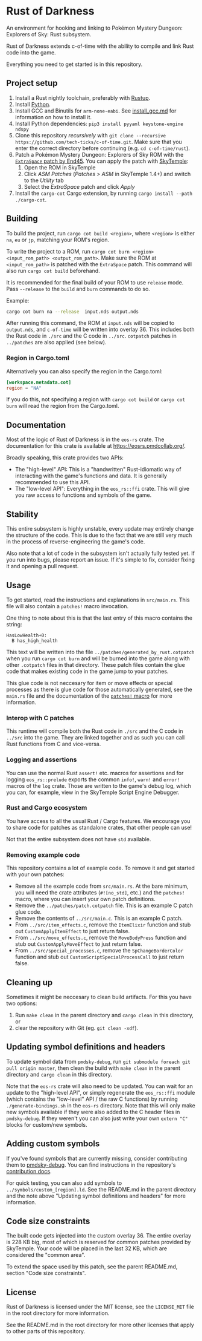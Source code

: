 # Rust of Darkness

An environment for hooking and linking to Pokémon Mystery Dungeon: Explorers of Sky: Rust subsystem.

Rust of Darkness extends c-of-time with the ability to compile and link Rust code into the game.

Everything you need to get started is in this repository.

## Project setup
1. Install a Rust nightly toolchain, preferably with [Rustup](https://rustup.rs/).
2. Install [Python](https://www.python.org/downloads/).
3. Install GCC and Binutils for `arm-none-eabi`. See [install_gcc.md](../install_gcc.md) for information on how to install it.
4. Install Python dependencies: `pip3 install pyyaml keystone-engine ndspy`
5. Clone this repository *recursively* with `git clone --recursive https://github.com/tech-ticks/c-of-time.git`. 
   Make sure that you enter the correct directory before continuing (e.g. `cd c-of-time/rust`).
6. Patch a Pokémon Mystery Dungeon: Explorers of Sky ROM with the
   [`ExtraSpace` patch by End45](https://github.com/End45/EoS-asm-hacks/blob/main/src/ExtraSpace.asm). You can apply the patch with [SkyTemple](https://skytemple.org):
    1. Open the ROM in SkyTemple
    2. Click *ASM Patches* (*Patches > ASM* in SkyTemple 1.4+) and switch to the *Utility* tab
    3. Select the *ExtraSpace* patch and click *Apply*
7. Install the `cargo-cot` Cargo extension, by running `cargo install --path ./cargo-cot`.

## Building
To build the project, run `cargo cot build <region>`, where `<region>` is either `na`, `eu` or `jp`, matching your 
ROM's region.

To write the project to a ROM, run `cargo cot burn <region> <input_rom_path> <output_rom_path>`. Make sure the ROM
at `<input_rom_path>` is patched with the `ExtraSpace` patch. This command will also run `cargo cot build` 
beforehand.

It is recommended for the final build of your ROM to use `release` mode. Pass `--release` to the `build` and `burn`
commands to do so.

Example: 
```bash
cargo cot burn na --release  input.nds output.nds
```

After running this command, the ROM at `input.nds` will be copied to `output.nds`, and `c-of-time` will be written
into overlay 36. This includes both the Rust code in `./src` and the C code in `../src`. 
`cotpatch` patches in `../patches` are also applied (see below).

### Region in Cargo.toml
Alternatively you can also specify the region in the Cargo.toml:

```toml
[workspace.metadata.cot]
region = "NA"
```

If you do this, not specifying a region with `cargo cot build` or `cargo cot burn` will read the region from
the Cargo.toml.

## Documentation
Most of the logic of Rust of Darkness is in the `eos-rs` crate. The documentation for this crate is available
at <https://eosrs.pmdcollab.org/>.

Broadly speaking, this crate provides two APIs:

- The "high-level" API: This is a "handwritten" Rust-idiomatic way of interacting with the game's functions and data.
  It is generally recommended to use this API.
- The "low-level API": Everything in the `eos_rs::ffi` crate. This will give you raw access to functions and symbols
  of the game.

## Stability
This entire subsystem is highly unstable, every update may entirely change the structure of the code. This is due
to the fact that we are still very much in the process of reverse-engineering the game's code.

Also note that a lot of code in the subsystem isn't actually fully tested yet. If you run into bugs, please report
an issue. If it's simple to fix, consider fixing it and opening a pull request.

## Usage
To get started, read the instructions and explanations in `src/main.rs`. This file will also contain a `patches!` macro
invocation. 

One thing to note about this is that the last entry of this macro contains the string:
```
HasLowHealth+0:
  B has_high_health
```

This text will be written into the file `../patches/generated_by_rust.cotpatch` when you run `cargo cot burn` and 
will be burned into the game along with other `.cotpatch` files in that directory. These patch files contain the glue code that
makes existing code in the game jump to your patches.

This glue code is not neccesary for item or move effects or special processes as there is glue code for those
automatically generated, see the `main.rs` file and the documentation of the 
[`patches!` macro](https://eosrs.pmdcollab.org/armv5te-none-ndseoseabi-na/doc/eos_rs/macro.patches.html) for more 
information.

### Interop with C patches
This runtime will compile both the Rust code in  `./src` and the C code in `../src` into the game. They are linked
together and as such you can call Rust functions from C and vice-versa.

### Logging and assertions
You can use the normal Rust `assert!` etc. macros for assertions and for logging `eos_rs::prelude` exports the
common `info!`, `warn!` and `error!` macros of the `log` crate. Those are written to the game's debug log, which you
can, for example, view in the SkyTemple Script Engine Debugger.

### Rust and Cargo ecosystem
You have access to all the usual Rust / Cargo features. We encourage you to share code for patches as standalone crates,
that other people can use!

Not that the entire subsystem does not have `std` available.

### Removing example code
This repository contains a lot of example code. To remove it and get started with your own patches:

- Remove all the example code from `src/main.rs`. At the bare minimum, you will need the crate attributes 
  (`#![no_std]`, etc.) and the `patches!` macro, where you can insert your own patch definitions.
- Remove the `../patches/patch.cotpatch` file. This is an example C patch glue code.
- Remove the contents of `../src/main.c`. This is an example C patch.
- From `../src/item_effects.c`, remove the `ItemElixir` function 
  and stub out `CustomApplyItemEffect` to just return false.
- From `../src/move_effects.c`, remove the `MoveBodyPress` function
  and stub out `CustomApplyMoveEffect` to just return false.
- From `../src/special_processes.c`, remove the `SpChangeBorderColor` function
  and stub out `CustomScriptSpecialProcessCall` to just return false.

## Cleaning up
Sometimes it might be neccesary to clean build artifacts. For this you have two options:

1. Run `make clean` in the parent directory and `cargo clean` in this directory, or
2. clear the repository with Git (eg. `git clean -xdf`).

## Updating symbol definitions and headers
To update symbol data from `pmdsky-debug`, run `git submodule foreach git pull origin master`,
then clean the build with `make clean` in the parent directory and `cargo clean` in this directory.

Note that the `eos-rs` crate will also need to be updated. You can wait for an update to the "high-level API", or
simply regenerate the `eos_rs::ffi` module (which contains the "low-level" API / the raw C functions) by running
`./generate-bindings.sh` in the `eos-rs` directory. Note that this will only make new symbols available if they
were also added to the C header files in `pmdsky-debug`. If they weren't you can also just write your own `extern "C"`
blocks for custom/new symbols.

## Adding custom symbols
If you've found symbols that are currently missing, consider contributing them to 
[pmdsky-debug](https://github.com/UsernameFodder/pmdsky-debug). 
You can find instructions in the repository's 
[contribution docs](https://github.com/UsernameFodder/pmdsky-debug/blob/master/docs/contributing.md).

For quick testing, you can also add symbols to `../symbols/custom_[region].ld`. 
See the README.md in the parent directory and the note above "Updating symbol definitions and headers" for 
more information.

## Code size constraints

The built code gets injected into the custom overlay 36. The entire overlay is 228 KB big, most of which is reserved 
for common patches provided by SkyTemple. Your code will be placed in the last 32 KB, which are considered the 
"common area".

To extend the space used by this patch, see the parent README.md, section "Code size constraints".


## License
Rust of Darkness is licensed under the MIT license, see the `LICENSE_MIT` file in the root directory for more information.

See the README.md in the root directory for more other licenses that apply to other parts of this repository.
